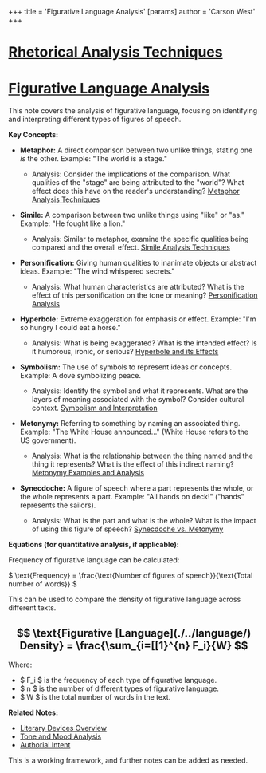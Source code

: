 +++
 title = 'Figurative Language Analysis'
[params]
	author = 'Carson West'
+++
# [Rhetorical Analysis Techniques](./../rhetorical-analysis-techniques/)
# [Figurative Language Analysis](./../figurative-language-analysis/)

This note covers the analysis of figurative language, focusing on identifying and interpreting different types of figures of speech.  

**Key Concepts:**

* **Metaphor:** A direct comparison between two unlike things, stating one *is* the other.  Example:  "The world is a stage."
    * Analysis: Consider the implications of the comparison. What qualities of the "stage" are being attributed to the "world"?  What effect does this have on the reader's understanding? [Metaphor Analysis Techniques](./../metaphor-analysis-techniques/)

* **Simile:** A comparison between two unlike things using "like" or "as." Example: "He fought like a lion."
    * Analysis: Similar to metaphor, examine the specific qualities being compared and the overall effect. [Simile Analysis Techniques](./../simile-analysis-techniques/)

* **Personification:** Giving human qualities to inanimate objects or abstract ideas. Example: "The wind whispered secrets."
    * Analysis: What human characteristics are attributed? What is the effect of this personification on the tone or meaning? [Personification Analysis](./../personification-analysis/)

* **Hyperbole:** Extreme exaggeration for emphasis or effect. Example: "I'm so hungry I could eat a horse."
    * Analysis: What is being exaggerated? What is the intended effect? Is it humorous, ironic, or serious? [Hyperbole and its Effects](./../hyperbole-and-its-effects/)


* **Symbolism:** The use of symbols to represent ideas or concepts.  Example: A dove symbolizing peace.
    * Analysis: Identify the symbol and what it represents. What are the layers of meaning associated with the symbol?  Consider cultural context. [Symbolism and Interpretation](./../symbolism-and-interpretation/)

* **Metonymy:**  Referring to something by naming an associated thing.  Example: "The White House announced..." (White House refers to the US government).
    * Analysis: What is the relationship between the thing named and the thing it represents? What is the effect of this indirect naming? [Metonymy Examples and Analysis](./../metonymy-examples-and-analysis/)

* **Synecdoche:** A figure of speech where a part represents the whole, or the whole represents a part. Example: "All hands on deck!" ("hands" represents the sailors).
    * Analysis: What is the part and what is the whole? What is the impact of using this figure of speech?  [Synecdoche vs. Metonymy](./../synecdoche-vs.-metonymy/)


**Equations (for quantitative analysis, if applicable):**

Frequency of figurative language can be calculated:

 $  \text{Frequency} = \frac{\text{Number of figures of speech}}{\text{Total number of words}}  $ 

This can be used to compare the density of figurative language across different texts.


##  $$  \text{Figurative [Language](./../language/) Density} = \frac{\sum_{i=[[1}^{n} F_i}{W}  $$  
Where:

*  $ F_i $  is the frequency of each type of figurative language.
*  $ n $  is the number of different types of figurative language.
*  $ W $  is the total number of words in the text.


**Related Notes:**

* [Literary Devices Overview](./../literary-devices-overview/)
* [Tone and Mood Analysis](./../tone-and-mood-analysis/)
* [Authorial Intent](./../authorial-intent/)


This is a working framework, and further notes can be added as needed.
